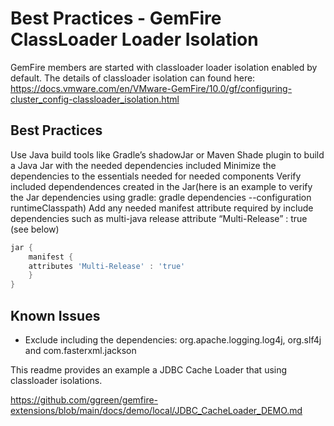 # Best Practices - GemFire ClassLoader Loader Isolation 


GemFire members are started with classloader loader isolation enabled by default. The details of classloader isolation can found here: https://docs.vmware.com/en/VMware-GemFire/10.0/gf/configuring-cluster_config-classloader_isolation.html


## Best Practices

Use Java build tools like Gradle’s shadowJar or Maven Shade plugin to build a Java Jar with the needed dependencies included
Minimize the dependencies to the essentials needed for needed components
Verify included dependendences created in the Jar(here is an example to verify the Jar dependencies using gradle: gradle dependencies --configuration runtimeClasspath)
Add any needed manifest attribute required by include dependencies such as multi-java release attribute “Multi-Release” : true (see below)


```groovy
jar {
    manifest {
    attributes 'Multi-Release' : 'true'
    }
}
```


## Known Issues

- Exclude including the dependencies: org.apache.logging.log4j, org.slf4j and com.fasterxml.jackson


This readme provides an example a JDBC Cache Loader that using classloader isolations.

https://github.com/ggreen/gemfire-extensions/blob/main/docs/demo/local/JDBC_CacheLoader_DEMO.md

